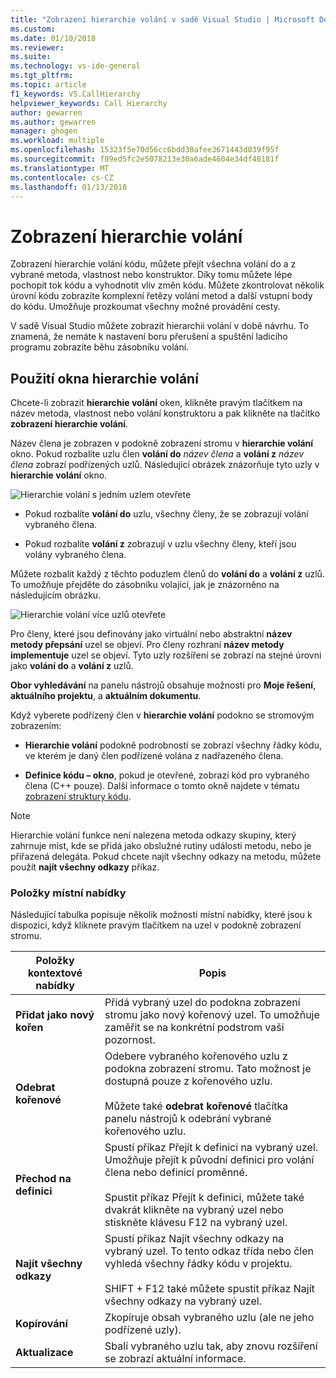 ```yaml
---
title: "Zobrazení hierarchie volání v sadě Visual Studio | Microsoft Docs"
ms.custom: 
ms.date: 01/10/2018
ms.reviewer: 
ms.suite: 
ms.technology: vs-ide-general
ms.tgt_pltfrm: 
ms.topic: article
f1_keywords: VS.CallHierarchy
helpviewer_keywords: Call Hierarchy
author: gewarren
ms.author: gewarren
manager: ghogen
ms.workload: multiple
ms.openlocfilehash: 15323f5e70d56cc6bdd30afee3671443d039f95f
ms.sourcegitcommit: f89ed5fc2e5078213e30a6ade4604e34df48181f
ms.translationtype: MT
ms.contentlocale: cs-CZ
ms.lasthandoff: 01/13/2018
---
```

# <a name="view-call-hierarchy"></a>Zobrazení hierarchie volání

Zobrazení hierarchie volání kódu, můžete přejít všechna volání do a z vybrané metoda, vlastnost nebo konstruktor. Díky tomu můžete lépe pochopit tok kódu a vyhodnotit vliv změn kódu. Můžete zkontrolovat několik úrovní kódu zobrazíte komplexní řetězy volání metod a další vstupní body do kódu. Umožňuje prozkoumat všechny možné provádění cesty.

V sadě Visual Studio můžete zobrazit hierarchii volání v době návrhu. To znamená, že nemáte k nastavení boru přerušení a spuštění ladicího programu zobrazíte běhu zásobníku volání.

## <a name="use-the-call-hierarchy-window"></a>Použití okna hierarchie volání

Chcete-li zobrazit **hierarchie volání** oken, klikněte pravým tlačítkem na název metoda, vlastnost nebo volání konstruktoru a pak klikněte na tlačítko **zobrazení hierarchie volání**.

Název člena je zobrazen v podokně zobrazení stromu v **hierarchie volání** okno. Pokud rozbalíte uzlu člen **volání do** *název člena* a **volání z** *název člena* zobrazí podřízených uzlů. Následující obrázek znázorňuje tyto uzly v **hierarchie volání** okno.

![Hierarchie volání s jedním uzlem otevřete](../../ide/reference/media/onenode.png "OneNode")

- Pokud rozbalíte **volání do** uzlu, všechny členy, že se zobrazují volání vybraného člena.

- Pokud rozbalíte **volání z** zobrazují v uzlu všechny členy, kteří jsou volány vybraného člena.

Můžete rozbalit každý z těchto poduzlem členů do **volání do** a **volání z** uzlů. To umožňuje přejděte do zásobníku volající, jak je znázorněno na následujícím obrázku.

![Hierarchie volání více uzlů otevřete](../../ide/media/multiplenodes.png "MultipleNodes")

Pro členy, které jsou definovány jako virtuální nebo abstraktní **název metody přepsání** uzel se objeví. Pro členy rozhraní **název metody implementuje** uzel se objeví. Tyto uzly rozšíření se zobrazí na stejné úrovni jako **volání do** a **volání z** uzlů.

**Obor vyhledávání** na panelu nástrojů obsahuje možnosti pro **Moje řešení**, **aktuálního projektu**, a **aktuálním dokumentu**.

Když vyberete podřízený člen v **hierarchie volání** podokno se stromovým zobrazením:

- **Hierarchie volání** podokně podrobností se zobrazí všechny řádky kódu, ve kterém je daný člen podřízené volána z nadřazeného člena.

- **Definice kódu – okno**, pokud je otevřené, zobrazí kód pro vybraného člena (C++ pouze). Další informace o tomto okně najdete v tématu [zobrazení struktury kódu](../../ide/viewing-the-structure-of-code.md).

> [!NOTE]
> Hierarchie volání funkce není nalezena metoda odkazy skupiny, který zahrnuje míst, kde se přidá jako obslužné rutiny události metodu, nebo je přiřazená delegáta. Pokud chcete najít všechny odkazy na metodu, můžete použít **najít všechny odkazy** příkaz.

### <a name="shortcut-menu-items"></a>Položky místní nabídky

Následující tabulka popisuje několik možnosti místní nabídky, které jsou k dispozici, když kliknete pravým tlačítkem na uzel v podokně zobrazení stromu.

|Položky kontextové nabídky|Popis|
|-----------------------|-----------------|
|**Přidat jako nový kořen**|Přidá vybraný uzel do podokna zobrazení stromu jako nový kořenový uzel. To umožňuje zaměřit se na konkrétní podstrom vaši pozornost.|
|**Odebrat kořenové**|Odebere vybraného kořenového uzlu z podokna zobrazení stromu. Tato možnost je dostupná pouze z kořenového uzlu.<br /><br /> Můžete také **odebrat kořenové** tlačítka panelu nástrojů k odebrání vybrané kořenového uzlu.|
|**Přechod na definici**|Spustí příkaz Přejít k definici na vybraný uzel. Umožňuje přejít k původní definici pro volání člena nebo definicí proměnné.<br /><br /> Spustit příkaz Přejít k definici, můžete také dvakrát klikněte na vybraný uzel nebo stiskněte klávesu F12 na vybraný uzel.|
|**Najít všechny odkazy**|Spustí příkaz Najít všechny odkazy na vybraný uzel. To tento odkaz třída nebo člen vyhledá všechny řádky kódu v projektu.<br /><br /> SHIFT + F12 také můžete spustit příkaz Najít všechny odkazy na vybraný uzel.|
|**Kopírování**|Zkopíruje obsah vybraného uzlu (ale ne jeho podřízené uzly).|
|**Aktualizace**|Sbalí vybraného uzlu tak, aby znovu rozšíření se zobrazí aktuální informace.|